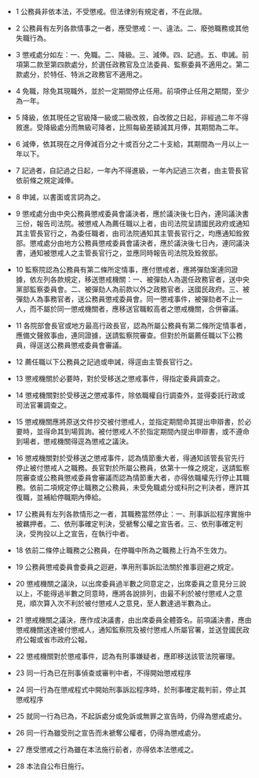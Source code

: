 * 1 公務員非依本法，不受懲戒。但法律別有規定者，不在此限。

* 2 公務員有左列各款情事之一者，應受懲戒：一、違法。二、廢弛職務或其他失職行為。

* 3 懲戒處分如左：一、免職。二、降級。三、減俸。四、記過。五、申誡。前項第二款至第四款處分，於選任政務官及立法委員、監察委員不適用之。第二款處分，於特任、特派之政務官不適用之。

* 4 免職，除免其現職外，並於一定期間停止任用。前項停止任用之期間，至少為一年。

* 5 降級，依其現任之官級降一級或二級改敘，自改敘之日起，非經過二年不得敘進。受降級處分而無級可降者，比照每級差額減其月俸，其期間為二年。

* 6 減俸，依其現在之月俸減百分之十或百分之二十支給，其期間為一月以上一年以下。

* 7 記過者，自記過之日起，一年內不得進級，一年內記過三次者，由主管長官依前條之規定減俸。

* 8 申誡，以書面或言詞為之。

* 9 懲戒處分由中央公務員懲戒委員會議決者，應於議決後七日內，連同議決書三份，報告司法院。被懲戒人為薦任職以上者，由司法院呈請國民政府或通知其主管長官行之，為委任職者，由司法院通知其主管長官行之，均應通知銓敘部。懲戒處分由地方公務員懲戒委員會議決者，應於議決後七日內，連同議決書，通知被懲戒人之主管長官行之，並應同時報告司法院及銓敘部。

* 10 監察院認為公務員有第二條所定情事，應付懲戒者，應將彈劾案連同證據，依左列各款規定，移送懲戒機關：一、被彈劾人為選任政務官者，送中央黨部監察委員會。二、被彈劾人為前款以外之政務官者，送國民政府。三、被彈劾人為事務官者，送公務員懲戒委員會。同一懲戒事件，被彈劾者不止一人，而不屬於同一懲戒機關者，應移送官職較高者之懲戒機關，合併審議。

* 11 各院部會長官或地方最高行政長官，認為所屬公務員有第二條所定情事者，應備文聲敘事由，連同證據，送請監察院審查。但對於所屬薦任職以下公務員，得逕送公務員懲戒委員會審議。

* 12 薦任職以下公務員之記過或申誡，得逕由主管長官行之。

* 13 懲戒機關於必要時，對於受移送之懲戒事件，得指定委員調查之。

* 14 懲戒機關對於受移送之懲戒事件，除依職權自行調查外，並得委託行政或司法官署調查之。

* 15 懲戒機關應將原送文件抄交被付懲戒人，並指定期間命其提出申辯書，於必要時，並得命其到場質詢。被付懲戒人不於指定期間內提出申辯書，或不遵命到場者，懲戒機關得逕為懲戒之議決。

* 16 懲戒機關對於受移送之懲戒事件，認為情節重大者，得通知該管長官先行停止被付懲戒人之職務。長官對於所屬公務員，依第十一條之規定，送請監察院審查或公務員懲戒委員會審議而認為情節重大者，亦得依職權先行停止其職務。依前二項規定停止職務之公務員，未受免職處分或科刑之判決者，應許其復職，並補給停職期內俸給。

* 17 公務員有左列各款情形之一者，其職務當然停止：一、刑事訴訟程序實施中被羈押者。二、依刑事確定判決，受褫奪公權之宣告者。三、依刑事確定判決，受拘投以上之宣告，在執行中者。

* 18 依前二條停止職務之公務員，在停職中所為之職務上行為不生效力。

* 19 公務員懲戒委員會委員之迴避，準用刑事訴訟法關於推事迴避之規定。

* 20 懲戒機關之議決，以出席委員過半數之同意定之，出席委員之意見分三說以上，不能得過半數之同意時，應將各說排列，由最不利於被付懲戒人之意見，順次算入次不利於被付懲戒人之意見，至人數達過半數為止。

* 21 懲戒機關之議決，應作成決議書，由出席委員全體簽名。前項議決書，應由懲戒機關送達被付懲戒人，通知監察院及被付懲戒人所屬官署，並送登國民政府公報或省市政府公報。

* 22 懲戒機關對於懲戒事件，認為有刑事嫌疑者，應即移送該管法院審理。

* 23 同一行為已在刑事偵查或審判中者，不得開始懲戒程序

* 24 同一行為在懲戒程式中開始刑事訴訟程序時，於刑事確定裁判前，停止其懲戒程序

* 25 就同一行為已為，不起訴處分或免訴或無罪之宣告時，仍得為懲戒處分。

* 26 同一行為雖受刑之宣告而未褫奪公權者，仍得為懲戒處分。

* 27 應受懲戒之行為雖在本法施行前者，亦得依本法懲戒之。

* 28 本法自公布日施行。

